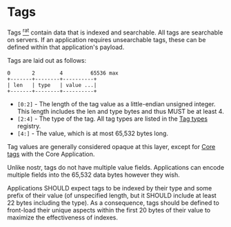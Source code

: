 # Tags

<t>Tags</t> [<sup>rat</sup>](rationale.md#tags) contain data that is indexed and searchable.
All tags are searchable on servers. If an application requires unsearchable tags,
these can be defined within that application's payload.

Tags are laid out as follows:

```text
0       2        4         65536 max
+-------+--------+----------+
| len   | type   | value ...|
+-------+--------+----------+
```

* `[0:2]` - The length of the tag value as a little-endian unsigned integer.
             This length includes the len and type bytes and thus MUST be
             at least 4.
* `[2:4]` - The type of the tag. All tag types are listed in the [Tag types](tag_types.md) registry.
* `[4:]` - The value, which is at most 65,532 bytes long.

Tag values are generally considered opaque at this layer, except for [Core tags](core_tags.md) with the Core Application.

Unlike nostr, tags do not have multiple value fields. Applications can encode multiple
fields into the 65,532 data bytes however they wish.

Applications SHOULD expect tags to be indexed by their type and some prefix of their value
(of unspecified length, but it SHOULD include at least 22 bytes including the type). As a
consequence, tags should be defined to front-load their unique aspects within the first
20 bytes of their value to maximize the effectiveness of indexes.
